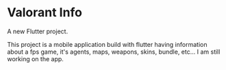 # Valorant Info

A new Flutter project.

This project is a mobile application build with flutter having information about a fps game, it's agents, maps, weapons, skins, bundle, etc...
I am still working on the app.

